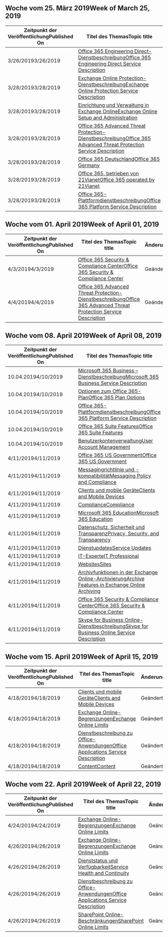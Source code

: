 <!-- This file is generated automatically each week. Changes made to this file will be overwritten.-->




## <a name="week-of-march-25-2019"></a><span data-ttu-id="5d096-101">Woche vom 25. März 2019</span><span class="sxs-lookup"><span data-stu-id="5d096-101">Week of March 25, 2019</span></span>


| <span data-ttu-id="5d096-102">Zeitpunkt der Veröffentlichung</span><span class="sxs-lookup"><span data-stu-id="5d096-102">Published On</span></span> |<span data-ttu-id="5d096-103">Titel des Themas</span><span class="sxs-lookup"><span data-stu-id="5d096-103">Topic title</span></span> | <span data-ttu-id="5d096-104">Änderung</span><span class="sxs-lookup"><span data-stu-id="5d096-104">Change</span></span> |
|------|------------|--------|
| <span data-ttu-id="5d096-105">3/26/2019</span><span class="sxs-lookup"><span data-stu-id="5d096-105">3/26/2019</span></span> | [<span data-ttu-id="5d096-106">Office 365 Engineering Direct-Dienstbeschreibung</span><span class="sxs-lookup"><span data-stu-id="5d096-106">Office 365 Engineering Direct Service Description</span></span>](/Office365/ServiceDescriptions/office-365-engineering-direct-service-description) | <span data-ttu-id="5d096-107">Geändert</span><span class="sxs-lookup"><span data-stu-id="5d096-107">modified</span></span> |
| <span data-ttu-id="5d096-108">3/28/2019</span><span class="sxs-lookup"><span data-stu-id="5d096-108">3/28/2019</span></span> | [<span data-ttu-id="5d096-109">Exchange Online Protection-Dienstbeschreibung</span><span class="sxs-lookup"><span data-stu-id="5d096-109">Exchange Online Protection Service Description</span></span>](/Office365/ServiceDescriptions/exchange-online-protection-service-description/exchange-online-protection-service-description) | <span data-ttu-id="5d096-110">Geändert</span><span class="sxs-lookup"><span data-stu-id="5d096-110">modified</span></span> |
| <span data-ttu-id="5d096-111">3/28/2019</span><span class="sxs-lookup"><span data-stu-id="5d096-111">3/28/2019</span></span> | [<span data-ttu-id="5d096-112">Einrichtung und Verwaltung in Exchange Online</span><span class="sxs-lookup"><span data-stu-id="5d096-112">Exchange Online Setup and Administration</span></span>](/Office365/ServiceDescriptions/exchange-online-service-description/exchange-online-setup-and-administration) | <span data-ttu-id="5d096-113">Geändert</span><span class="sxs-lookup"><span data-stu-id="5d096-113">modified</span></span> |
| <span data-ttu-id="5d096-114">3/28/2019</span><span class="sxs-lookup"><span data-stu-id="5d096-114">3/28/2019</span></span> | [<span data-ttu-id="5d096-115">Office 365 Advanced Threat Protection-Dienstbeschreibung</span><span class="sxs-lookup"><span data-stu-id="5d096-115">Office 365 Advanced Threat Protection Service Description</span></span>](/Office365/ServiceDescriptions/office-365-advanced-threat-protection-service-description) | <span data-ttu-id="5d096-116">Geändert</span><span class="sxs-lookup"><span data-stu-id="5d096-116">modified</span></span> |
| <span data-ttu-id="5d096-117">3/28/2019</span><span class="sxs-lookup"><span data-stu-id="5d096-117">3/28/2019</span></span> | [<span data-ttu-id="5d096-118">Office 365 Deutschland</span><span class="sxs-lookup"><span data-stu-id="5d096-118">Office 365 Germany</span></span>](/Office365/ServiceDescriptions/office-365-platform-service-description/office-365-germany) | <span data-ttu-id="5d096-119">Geändert</span><span class="sxs-lookup"><span data-stu-id="5d096-119">modified</span></span> |
| <span data-ttu-id="5d096-120">3/28/2019</span><span class="sxs-lookup"><span data-stu-id="5d096-120">3/28/2019</span></span> | [<span data-ttu-id="5d096-121">Office 365, betrieben von 21Vianet</span><span class="sxs-lookup"><span data-stu-id="5d096-121">Office 365 operated by 21Vianet</span></span>](/Office365/ServiceDescriptions/office-365-platform-service-description/office-365-operated-by-21vianet) | <span data-ttu-id="5d096-122">Geändert</span><span class="sxs-lookup"><span data-stu-id="5d096-122">modified</span></span> |
| <span data-ttu-id="5d096-123">3/28/2019</span><span class="sxs-lookup"><span data-stu-id="5d096-123">3/28/2019</span></span> | [<span data-ttu-id="5d096-124">Office 365-Plattformdienstbeschreibung</span><span class="sxs-lookup"><span data-stu-id="5d096-124">Office 365 Platform Service Description</span></span>](/Office365/ServiceDescriptions/office-365-platform-service-description/office-365-platform-service-description) | <span data-ttu-id="5d096-125">Geändert</span><span class="sxs-lookup"><span data-stu-id="5d096-125">modified</span></span> |


## <a name="week-of-april-01-2019"></a><span data-ttu-id="5d096-126">Woche vom 01. April 2019</span><span class="sxs-lookup"><span data-stu-id="5d096-126">Week of April 01, 2019</span></span>


| <span data-ttu-id="5d096-127">Zeitpunkt der Veröffentlichung</span><span class="sxs-lookup"><span data-stu-id="5d096-127">Published On</span></span> |<span data-ttu-id="5d096-128">Titel des Themas</span><span class="sxs-lookup"><span data-stu-id="5d096-128">Topic title</span></span> | <span data-ttu-id="5d096-129">Änderung</span><span class="sxs-lookup"><span data-stu-id="5d096-129">Change</span></span> |
|------|------------|--------|
| <span data-ttu-id="5d096-130">4/3/2019</span><span class="sxs-lookup"><span data-stu-id="5d096-130">4/3/2019</span></span> | [<span data-ttu-id="5d096-131">Office 365 Security & Compliance Center</span><span class="sxs-lookup"><span data-stu-id="5d096-131">Office 365 Security & Compliance Center</span></span>](/Office365/ServiceDescriptions/office-365-platform-service-description/office-365-securitycompliance-center) | <span data-ttu-id="5d096-132">Geändert</span><span class="sxs-lookup"><span data-stu-id="5d096-132">modified</span></span> |
| <span data-ttu-id="5d096-133">4/4/2019</span><span class="sxs-lookup"><span data-stu-id="5d096-133">4/4/2019</span></span> | [<span data-ttu-id="5d096-134">Office 365 Advanced Threat Protection-Dienstbeschreibung</span><span class="sxs-lookup"><span data-stu-id="5d096-134">Office 365 Advanced Threat Protection Service Description</span></span>](/Office365/ServiceDescriptions/office-365-advanced-threat-protection-service-description) | <span data-ttu-id="5d096-135">Geändert</span><span class="sxs-lookup"><span data-stu-id="5d096-135">modified</span></span> |


## <a name="week-of-april-08-2019"></a><span data-ttu-id="5d096-136">Woche vom 08. April 2019</span><span class="sxs-lookup"><span data-stu-id="5d096-136">Week of April 08, 2019</span></span>


| <span data-ttu-id="5d096-137">Zeitpunkt der Veröffentlichung</span><span class="sxs-lookup"><span data-stu-id="5d096-137">Published On</span></span> |<span data-ttu-id="5d096-138">Titel des Themas</span><span class="sxs-lookup"><span data-stu-id="5d096-138">Topic title</span></span> | <span data-ttu-id="5d096-139">Änderung</span><span class="sxs-lookup"><span data-stu-id="5d096-139">Change</span></span> |
|------|------------|--------|
| <span data-ttu-id="5d096-140">10.04.2019</span><span class="sxs-lookup"><span data-stu-id="5d096-140">4/10/2019</span></span> | [<span data-ttu-id="5d096-141">Microsoft 365 Business – Dienstbeschreibung</span><span class="sxs-lookup"><span data-stu-id="5d096-141">Microsoft 365 Business Service Description</span></span>](/Office365/ServiceDescriptions/microsoft-365-business-service-description) | <span data-ttu-id="5d096-142">Geändert</span><span class="sxs-lookup"><span data-stu-id="5d096-142">modified</span></span> |
| <span data-ttu-id="5d096-143">10.04.2019</span><span class="sxs-lookup"><span data-stu-id="5d096-143">4/10/2019</span></span> | [<span data-ttu-id="5d096-144">Optionen zum Office 365-Plan</span><span class="sxs-lookup"><span data-stu-id="5d096-144">Office 365 Plan Options</span></span>](/Office365/ServiceDescriptions/office-365-platform-service-description/office-365-plan-options) | <span data-ttu-id="5d096-145">Geändert</span><span class="sxs-lookup"><span data-stu-id="5d096-145">modified</span></span> |
| <span data-ttu-id="5d096-146">10.04.2019</span><span class="sxs-lookup"><span data-stu-id="5d096-146">4/10/2019</span></span> | [<span data-ttu-id="5d096-147">Office 365-Plattformdienstbeschreibung</span><span class="sxs-lookup"><span data-stu-id="5d096-147">Office 365 Platform Service Description</span></span>](/Office365/ServiceDescriptions/office-365-platform-service-description/office-365-platform-service-description) | <span data-ttu-id="5d096-148">Geändert</span><span class="sxs-lookup"><span data-stu-id="5d096-148">modified</span></span> |
| <span data-ttu-id="5d096-149">10.04.2019</span><span class="sxs-lookup"><span data-stu-id="5d096-149">4/10/2019</span></span> | [<span data-ttu-id="5d096-150">Office 365 Suite Features</span><span class="sxs-lookup"><span data-stu-id="5d096-150">Office 365 Suite Features</span></span>](/Office365/ServiceDescriptions/office-365-platform-service-description/office-365-suite-features) | <span data-ttu-id="5d096-151">Geändert</span><span class="sxs-lookup"><span data-stu-id="5d096-151">modified</span></span> |
| <span data-ttu-id="5d096-152">10.04.2019</span><span class="sxs-lookup"><span data-stu-id="5d096-152">4/10/2019</span></span> | [<span data-ttu-id="5d096-153">Benutzerkontenverwaltung</span><span class="sxs-lookup"><span data-stu-id="5d096-153">User Account Management</span></span>](/Office365/ServiceDescriptions/office-365-platform-service-description/user-account-management) | <span data-ttu-id="5d096-154">Geändert</span><span class="sxs-lookup"><span data-stu-id="5d096-154">modified</span></span> |
| <span data-ttu-id="5d096-155">4/11/2019</span><span class="sxs-lookup"><span data-stu-id="5d096-155">4/11/2019</span></span> | [<span data-ttu-id="5d096-156">Office 365 US Government</span><span class="sxs-lookup"><span data-stu-id="5d096-156">Office 365 US Government</span></span>](/Office365/ServiceDescriptions/office-365-platform-service-description/office-365-us-government/office-365-us-government) | <span data-ttu-id="5d096-157">Geändert</span><span class="sxs-lookup"><span data-stu-id="5d096-157">modified</span></span> |
| <span data-ttu-id="5d096-158">4/11/2019</span><span class="sxs-lookup"><span data-stu-id="5d096-158">4/11/2019</span></span> | [<span data-ttu-id="5d096-159">Messagingrichtlinie und -kompatibilität</span><span class="sxs-lookup"><span data-stu-id="5d096-159">Messaging Policy and Compliance</span></span>](/Office365/ServiceDescriptions/exchange-online-protection-service-description/messaging-policy-and-compliance-servicedesc) | <span data-ttu-id="5d096-160">Geändert</span><span class="sxs-lookup"><span data-stu-id="5d096-160">modified</span></span> |
| <span data-ttu-id="5d096-161">4/11/2019</span><span class="sxs-lookup"><span data-stu-id="5d096-161">4/11/2019</span></span> | [<span data-ttu-id="5d096-162">Clients und mobile Geräte</span><span class="sxs-lookup"><span data-stu-id="5d096-162">Clients and Mobile Devices</span></span>](/Office365/ServiceDescriptions/exchange-online-service-description/clients-and-mobile-devices) | <span data-ttu-id="5d096-163">Geändert</span><span class="sxs-lookup"><span data-stu-id="5d096-163">modified</span></span> |
| <span data-ttu-id="5d096-164">4/11/2019</span><span class="sxs-lookup"><span data-stu-id="5d096-164">4/11/2019</span></span> | [<span data-ttu-id="5d096-165">Compliance</span><span class="sxs-lookup"><span data-stu-id="5d096-165">Compliance</span></span>](/Office365/ServiceDescriptions/office-365-platform-service-description/compliance-servicedesc) | <span data-ttu-id="5d096-166">Geändert</span><span class="sxs-lookup"><span data-stu-id="5d096-166">modified</span></span> |
| <span data-ttu-id="5d096-167">4/11/2019</span><span class="sxs-lookup"><span data-stu-id="5d096-167">4/11/2019</span></span> | [<span data-ttu-id="5d096-168">Microsoft 365 Education</span><span class="sxs-lookup"><span data-stu-id="5d096-168">Microsoft 365 Education</span></span>](/Office365/ServiceDescriptions/office-365-platform-service-description/microsoft-365-education) | <span data-ttu-id="5d096-169">Geändert</span><span class="sxs-lookup"><span data-stu-id="5d096-169">modified</span></span> |
| <span data-ttu-id="5d096-170">4/11/2019</span><span class="sxs-lookup"><span data-stu-id="5d096-170">4/11/2019</span></span> | [<span data-ttu-id="5d096-171">Datenschutz, Sicherheit und Transparenz</span><span class="sxs-lookup"><span data-stu-id="5d096-171">Privacy, Security, and Transparency</span></span>](/Office365/ServiceDescriptions/office-365-platform-service-description/privacy-security-and-transparency) | <span data-ttu-id="5d096-172">Geändert</span><span class="sxs-lookup"><span data-stu-id="5d096-172">modified</span></span> |
| <span data-ttu-id="5d096-173">4/11/2019</span><span class="sxs-lookup"><span data-stu-id="5d096-173">4/11/2019</span></span> | [<span data-ttu-id="5d096-174">Dienstupdates</span><span class="sxs-lookup"><span data-stu-id="5d096-174">Service Updates</span></span>](/Office365/ServiceDescriptions/office-365-platform-service-description/service-updates) | <span data-ttu-id="5d096-175">Geändert</span><span class="sxs-lookup"><span data-stu-id="5d096-175">modified</span></span> |
| <span data-ttu-id="5d096-176">4/11/2019</span><span class="sxs-lookup"><span data-stu-id="5d096-176">4/11/2019</span></span> | [<span data-ttu-id="5d096-177">IT-Experte</span><span class="sxs-lookup"><span data-stu-id="5d096-177">IT Professional</span></span>](/Office365/ServiceDescriptions/sharepoint-online-service-description/it-professional) | <span data-ttu-id="5d096-178">Geändert</span><span class="sxs-lookup"><span data-stu-id="5d096-178">modified</span></span> |
| <span data-ttu-id="5d096-179">4/11/2019</span><span class="sxs-lookup"><span data-stu-id="5d096-179">4/11/2019</span></span> | [<span data-ttu-id="5d096-180">Websites</span><span class="sxs-lookup"><span data-stu-id="5d096-180">Sites</span></span>](/Office365/ServiceDescriptions/sharepoint-online-service-description/sites-servicedesc) | <span data-ttu-id="5d096-181">Geändert</span><span class="sxs-lookup"><span data-stu-id="5d096-181">modified</span></span> |
| <span data-ttu-id="5d096-182">4/11/2019</span><span class="sxs-lookup"><span data-stu-id="5d096-182">4/11/2019</span></span> | [<span data-ttu-id="5d096-183">Archivfunktionen in der Exchange Online-Archivierung</span><span class="sxs-lookup"><span data-stu-id="5d096-183">Archive Features in Exchange Online Archiving</span></span>](/Office365/ServiceDescriptions/exchange-online-archiving-service-description/archive-features) | <span data-ttu-id="5d096-184">Geändert</span><span class="sxs-lookup"><span data-stu-id="5d096-184">modified</span></span> |
| <span data-ttu-id="5d096-185">4/11/2019</span><span class="sxs-lookup"><span data-stu-id="5d096-185">4/11/2019</span></span> | [<span data-ttu-id="5d096-186">Office 365 Security & Compliance Center</span><span class="sxs-lookup"><span data-stu-id="5d096-186">Office 365 Security & Compliance Center</span></span>](/Office365/ServiceDescriptions/office-365-platform-service-description/office-365-securitycompliance-center) | <span data-ttu-id="5d096-187">Geändert</span><span class="sxs-lookup"><span data-stu-id="5d096-187">modified</span></span> |
| <span data-ttu-id="5d096-188">4/11/2019</span><span class="sxs-lookup"><span data-stu-id="5d096-188">4/11/2019</span></span> | [<span data-ttu-id="5d096-189">Skype for Business Online-Dienstbeschreibung</span><span class="sxs-lookup"><span data-stu-id="5d096-189">Skype for Business Online Service Description</span></span>](/Office365/ServiceDescriptions/skype-for-business-online-service-description/skype-for-business-online-service-description) | <span data-ttu-id="5d096-190">Geändert</span><span class="sxs-lookup"><span data-stu-id="5d096-190">modified</span></span> |


## <a name="week-of-april-15-2019"></a><span data-ttu-id="5d096-191">Woche vom 15. April 2019</span><span class="sxs-lookup"><span data-stu-id="5d096-191">Week of April 15, 2019</span></span>


| <span data-ttu-id="5d096-192">Zeitpunkt der Veröffentlichung</span><span class="sxs-lookup"><span data-stu-id="5d096-192">Published On</span></span> |<span data-ttu-id="5d096-193">Titel des Themas</span><span class="sxs-lookup"><span data-stu-id="5d096-193">Topic title</span></span> | <span data-ttu-id="5d096-194">Änderung</span><span class="sxs-lookup"><span data-stu-id="5d096-194">Change</span></span> |
|------|------------|--------|
| <span data-ttu-id="5d096-195">4/18/2019</span><span class="sxs-lookup"><span data-stu-id="5d096-195">4/18/2019</span></span> | [<span data-ttu-id="5d096-196">Clients und mobile Geräte</span><span class="sxs-lookup"><span data-stu-id="5d096-196">Clients and Mobile Devices</span></span>](/Office365/ServiceDescriptions/exchange-online-service-description/clients-and-mobile-devices) | <span data-ttu-id="5d096-197">Geändert</span><span class="sxs-lookup"><span data-stu-id="5d096-197">modified</span></span> |
| <span data-ttu-id="5d096-198">4/18/2019</span><span class="sxs-lookup"><span data-stu-id="5d096-198">4/18/2019</span></span> | [<span data-ttu-id="5d096-199">Exchange Online-Begrenzungen</span><span class="sxs-lookup"><span data-stu-id="5d096-199">Exchange Online Limits</span></span>](/Office365/ServiceDescriptions/exchange-online-service-description/exchange-online-limits) | <span data-ttu-id="5d096-200">Geändert</span><span class="sxs-lookup"><span data-stu-id="5d096-200">modified</span></span> |
| <span data-ttu-id="5d096-201">4/18/2019</span><span class="sxs-lookup"><span data-stu-id="5d096-201">4/18/2019</span></span> | [<span data-ttu-id="5d096-202">Dienstbeschreibung zu Office-Anwendungen</span><span class="sxs-lookup"><span data-stu-id="5d096-202">Office Applications Service Description</span></span>](/Office365/ServiceDescriptions/office-applications-service-description/office-applications-service-description) | <span data-ttu-id="5d096-203">Geändert</span><span class="sxs-lookup"><span data-stu-id="5d096-203">modified</span></span> |
| <span data-ttu-id="5d096-204">4/18/2019</span><span class="sxs-lookup"><span data-stu-id="5d096-204">4/18/2019</span></span> | [<span data-ttu-id="5d096-205">Content</span><span class="sxs-lookup"><span data-stu-id="5d096-205">Content</span></span>](/Office365/ServiceDescriptions/sharepoint-online-service-description/content) | <span data-ttu-id="5d096-206">Geändert</span><span class="sxs-lookup"><span data-stu-id="5d096-206">modified</span></span> |


## <a name="week-of-april-22-2019"></a><span data-ttu-id="5d096-207">Woche vom 22. April 2019</span><span class="sxs-lookup"><span data-stu-id="5d096-207">Week of April 22, 2019</span></span>


| <span data-ttu-id="5d096-208">Zeitpunkt der Veröffentlichung</span><span class="sxs-lookup"><span data-stu-id="5d096-208">Published On</span></span> |<span data-ttu-id="5d096-209">Titel des Themas</span><span class="sxs-lookup"><span data-stu-id="5d096-209">Topic title</span></span> | <span data-ttu-id="5d096-210">Änderung</span><span class="sxs-lookup"><span data-stu-id="5d096-210">Change</span></span> |
|------|------------|--------|
| <span data-ttu-id="5d096-211">4/24/2019</span><span class="sxs-lookup"><span data-stu-id="5d096-211">4/24/2019</span></span> | [<span data-ttu-id="5d096-212">Exchange Online-Begrenzungen</span><span class="sxs-lookup"><span data-stu-id="5d096-212">Exchange Online Limits</span></span>](/Office365/ServiceDescriptions/exchange-online-service-description/exchange-online-limits) | <span data-ttu-id="5d096-213">Geändert</span><span class="sxs-lookup"><span data-stu-id="5d096-213">modified</span></span> |
| <span data-ttu-id="5d096-214">4/26/2019</span><span class="sxs-lookup"><span data-stu-id="5d096-214">4/26/2019</span></span> | [<span data-ttu-id="5d096-215">Exchange Online-Begrenzungen</span><span class="sxs-lookup"><span data-stu-id="5d096-215">Exchange Online Limits</span></span>](/Office365/ServiceDescriptions/exchange-online-service-description/exchange-online-limits) | <span data-ttu-id="5d096-216">Geändert</span><span class="sxs-lookup"><span data-stu-id="5d096-216">modified</span></span> |
| <span data-ttu-id="5d096-217">4/26/2019</span><span class="sxs-lookup"><span data-stu-id="5d096-217">4/26/2019</span></span> | [<span data-ttu-id="5d096-218">Dienststatus und Verfügbarkeit</span><span class="sxs-lookup"><span data-stu-id="5d096-218">Service Health and Continuity</span></span>](/Office365/ServiceDescriptions/office-365-platform-service-description/service-health-and-continuity) | <span data-ttu-id="5d096-219">Geändert</span><span class="sxs-lookup"><span data-stu-id="5d096-219">modified</span></span> |
| <span data-ttu-id="5d096-220">4/26/2019</span><span class="sxs-lookup"><span data-stu-id="5d096-220">4/26/2019</span></span> | [<span data-ttu-id="5d096-221">Dienstbeschreibung zu Office-Anwendungen</span><span class="sxs-lookup"><span data-stu-id="5d096-221">Office Applications Service Description</span></span>](/Office365/ServiceDescriptions/office-applications-service-description/office-applications-service-description) | <span data-ttu-id="5d096-222">Geändert</span><span class="sxs-lookup"><span data-stu-id="5d096-222">modified</span></span> |
| <span data-ttu-id="5d096-223">4/26/2019</span><span class="sxs-lookup"><span data-stu-id="5d096-223">4/26/2019</span></span> | [<span data-ttu-id="5d096-224">SharePoint Online-Beschränkungen</span><span class="sxs-lookup"><span data-stu-id="5d096-224">SharePoint Online Limits</span></span>](/Office365/ServiceDescriptions/sharepoint-online-service-description/sharepoint-online-limits) | <span data-ttu-id="5d096-225">Geändert</span><span class="sxs-lookup"><span data-stu-id="5d096-225">modified</span></span> |
